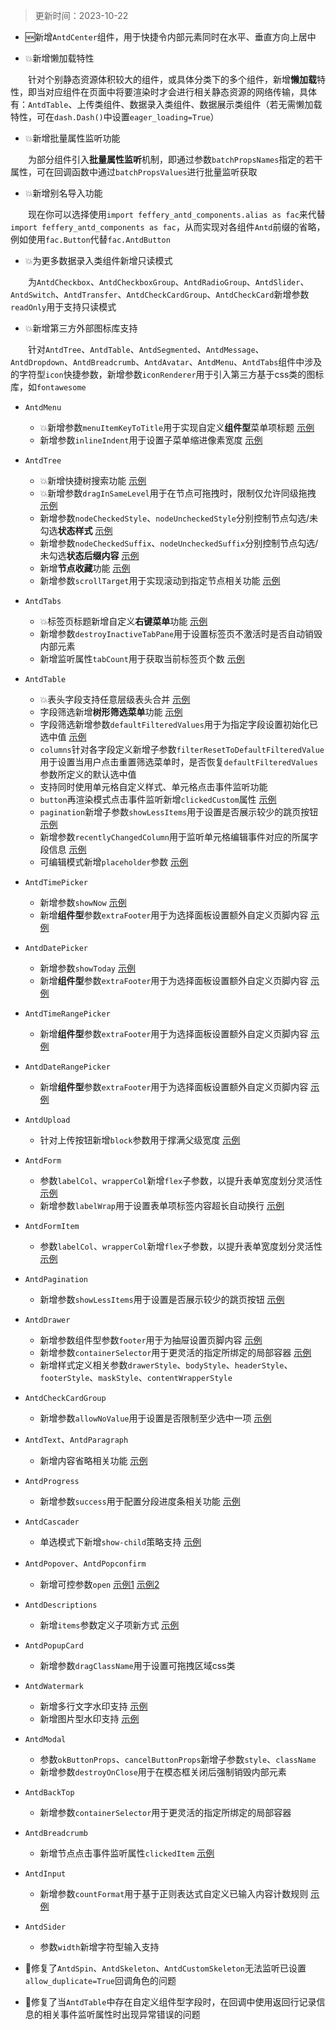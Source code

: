 > 更新时间：2023-10-22

- 🆕新增`AntdCenter`组件，用于快捷令内部元素同时在水平、垂直方向上居中

- 💥新增懒加载特性

　　针对个别静态资源体积较大的组件，或具体分类下的多个组件，新增**懒加载**特性，即当对应组件在页面中将要渲染时才会进行相关静态资源的网络传输，具体有：`AntdTable`、上传类组件、数据录入类组件、数据展示类组件（若无需懒加载特性，可在`dash.Dash()`中设置`eager_loading=True`）

- 💥新增批量属性监听功能

　　为部分组件引入**批量属性监听**机制，即通过参数`batchPropsNames`指定的若干属性，可在回调函数中通过`batchPropsValues`进行批量监听获取

- 💥新增别名导入功能

　　现在你可以选择使用`import feffery_antd_components.alias as fac`来代替`import feffery_antd_components as fac`，从而实现对各组件`Antd`前缀的省略，例如使用`fac.Button`代替`fac.AntdButton`

- 💥为更多数据录入类组件新增只读模式

　　为`AntdCheckbox`、`AntdCheckboxGroup`、`AntdRadioGroup`、`AntdSlider`、`AntdSwitch`、`AntdTransfer`、`AntdCheckCardGroup`、`AntdCheckCard`新增参数`readOnly`用于支持只读模式 

- 💥新增第三方外部图标库支持

　　针对`AntdTree`、`AntdTable`、`AntdSegmented`、`AntdMessage`、`AntdDropdown`、`AntdBreadcrumb`、`AntdAvatar`、`AntdMenu`、`AntdTabs`组件中涉及的字符型`icon`快捷参数，新增参数`iconRenderer`用于引入第三方基于css类的图标库，如`fontawesome`

- `AntdMenu`

  - 💥新增参数`menuItemKeyToTitle`用于实现自定义**组件型**菜单项标题 [示例](/AntdMenu#组件型菜单项标题)
  - 新增参数`inlineIndent`用于设置子菜单缩进像素宽度 [示例](/AntdMenu#调整子菜单缩进宽度)

- `AntdTree`

  - 💥新增快捷树搜索功能 [示例](/AntdTree#快捷树搜索)
  - 💥新增参数`dragInSameLevel`用于在节点可拖拽时，限制仅允许同级拖拽 [示例](/AntdTree#限制仅允许同级拖拽)
  - 新增参数`nodeCheckedStyle`、`nodeUncheckedStyle`分别控制节点勾选/未勾选**状态样式** [示例](/AntdTree#节点勾选状态样式)
  - 新增参数`nodeCheckedSuffix`、`nodeUncheckedSuffix`分别控制节点勾选/未勾选**状态后缀内容** [示例](/AntdTree#节点勾选状态后缀)
  - 新增**节点收藏**功能 [示例](/AntdTree#节点收藏功能)
  - 新增参数`scrollTarget`用于实现滚动到指定节点相关功能 [示例](/AntdTree#节点滚动动作)

- `AntdTabs`

  - 💥标签页标题新增自定义**右键菜单**功能 [示例](/AntdTabs#标签页右键菜单示例)
  - 新增参数`destroyInactiveTabPane`用于设置标签页不激活时是否自动销毁内部元素
  - 新增监听属性`tabCount`用于获取当前标签页个数 [示例](/AntdTabs#标签页自由增删示例)

- `AntdTable`

  - 💥表头字段支持任意层级表头合并 [示例](/AntdTable-basic#为字段分组)
  - 字段筛选新增**树形筛选菜单**功能 [示例](/AntdTable-advanced#勾选型筛选)
  - 字段筛选新增参数`defaultFilteredValues`用于为指定字段设置初始化已选中值 [示例](/AntdTable-advanced#设置初始化选中值)
  - `columns`针对各字段定义新增子参数`filterResetToDefaultFilteredValue`用于设置当用户点击重置筛选菜单时，是否恢复`defaultFilteredValues`参数所定义的默认选中值
  - 支持同时使用单元格自定义样式、单元格点击事件监听功能
  - `button`再渲染模式点击事件监听新增`clickedCustom`属性 [示例](/AntdTable-rerender#button按钮模式及回调示例)
  - `pagination`新增子参数`showLessItems`用于设置是否展示较少的跳页按钮 [示例](/AntdTable-advanced#展示较少的跳页按钮)
  - 新增参数`recentlyChangedColumn`用于监听单元格编辑事件对应的所属字段信息 [示例](/AntdTable-basic#通过回调监听编辑记录)
  - 可编辑模式新增`placeholder`参数 [示例](/AntdTable-basic#可编辑单元格)

- `AntdTimePicker`

  - 新增参数`showNow` [示例](/AntdTimePicker#隐藏此刻按钮)
  - 新增**组件型**参数`extraFooter`用于为选择面板设置额外自定义页脚内容 [示例](/AntdTimePicker#底部添加额外内容)

- `AntdDatePicker`

  - 新增参数`showToday` [示例](/AntdDatePicker#隐藏今天按钮)
  - 新增**组件型**参数`extraFooter`用于为选择面板设置额外自定义页脚内容 [示例](/AntdDatePicker#底部添加额外内容)

- `AntdTimeRangePicker`

  - 新增**组件型**参数`extraFooter`用于为选择面板设置额外自定义页脚内容 [示例](/AntdTimeRangePicker#底部添加额外内容)

- `AntdDateRangePicker`

  - 新增**组件型**参数`extraFooter`用于为选择面板设置额外自定义页脚内容 [示例](/AntdDateRangePicker#底部添加额外内容)

- `AntdUpload`

  - 针对上传按钮新增`block`参数用于撑满父级宽度 [示例](/AntdUpload#按钮撑满父级宽度)

- `AntdForm`

  - 参数`labelCol`、`wrapperCol`新增`flex`子参数，以提升表单宽度划分灵活性 [示例](/AntdForm#基于flex布局分配宽度)
  - 新增参数`labelWrap`用于设置表单项标签内容超长自动换行 [示例](/AntdForm#表单项标签超长换行)

- `AntdFormItem`

  - 参数`labelCol`、`wrapperCol`新增`flex`子参数，以提升表单宽度划分灵活性 [示例](/AntdForm#基于flex布局分配宽度)

- `AntdPagination`

  - 新增参数`showLessItems`用于设置是否展示较少的跳页按钮 [示例](/AntdPagination#展示较少的跳页按钮)

- `AntdDrawer`

  - 新增参数组件型参数`footer`用于为抽屉设置页脚内容 [示例](/AntdDrawer#设置页脚内容)
  - 新增参数`containerSelector`用于更灵活的指定所绑定的局部容器 [示例](/AntdDrawer#更自由地指定局部容器)
  - 新增样式定义相关参数`drawerStyle`、`bodyStyle`、`headerStyle`、`footerStyle`、`maskStyle`、`contentWrapperStyle`

- `AntdCheckCardGroup`

  - 新增参数`allowNoValue`用于设置是否限制至少选中一项 [示例](/AntdCheckCardGroup#限制必须有选中值)

- `AntdText`、`AntdParagraph`

  - 新增内容省略相关功能 [示例](/AntdParagraph#内容省略功能)

- `AntdProgress`

  - 新增参数`success`用于配置分段进度条相关功能 [示例](/AntdProgress#多阶段进度条)

- `AntdCascader`

  - 单选模式下新增`show-child`策略支持 [示例](/AntdCascader#已选项回填策略)

- `AntdPopover`、`AntdPopconfirm`

  - 新增可控参数`open` [示例1](/AntdPopover#展开状态可控) [示例2](/AntdPopconfirm#展开状态可控)

- `AntdDescriptions`

  - 新增`items`参数定义子项新方式 [示例](/AntdDescriptions#基于items参数定义子项)

- `AntdPopupCard`

  - 新增参数`dragClassName`用于设置可拖拽区域css类
  
- `AntdWatermark`

  - 新增多行文字水印支持 [示例](/AntdWatermark#多行文字水印)
  - 新增图片型水印支持 [示例](/AntdWatermark#图片型水印)

- `AntdModal`

  - 参数`okButtonProps`、`cancelButtonProps`新增子参数`style`、`className`
  - 新增参数`destroyOnClose`用于在模态框关闭后强制销毁内部元素

- `AntdBackTop`

  - 新增参数`containerSelector`用于更灵活的指定所绑定的局部容器

- `AntdBreadcrumb`

  - 新增节点点击事件监听属性`clickedItem` [示例](/AntdBreadcrumb#回调示例)

- `AntdInput`

  - 新增参数`countFormat`用于基于正则表达式自定义已输入内容计数规则 [示例](/AntdInput#自定义文字计数规则)

- `AntdSider`

  - 参数`width`新增字符型输入支持

- 🐞修复了`AntdSpin`、`AntdSkeleton`、`AntdCustomSkeleton`无法监听已设置`allow_duplicate=True`回调角色的问题

- 🐞修复了当`AntdTable`中存在自定义组件型字段时，在回调中使用返回行记录信息的相关事件监听属性时出现异常错误的问题
